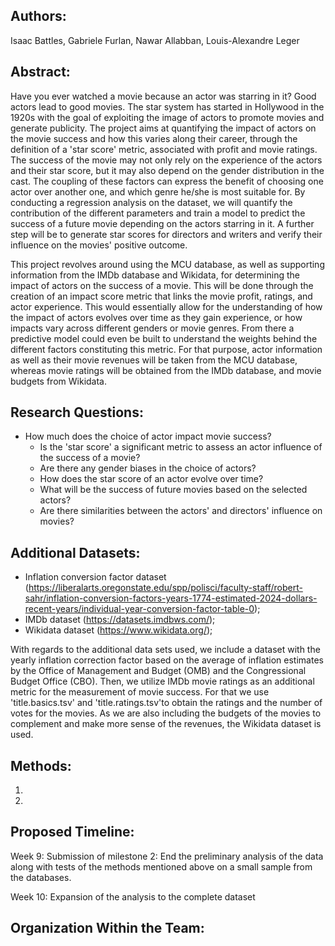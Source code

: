 ## Authors:
Isaac Battles, Gabriele Furlan, Nawar Allabban, Louis-Alexandre Leger

## Abstract:

Have you ever watched a movie because an actor was starring in it? Good actors lead to good movies. The star system has started in Hollywood in the 1920s with the goal of exploiting the image of actors to promote movies and generate publicity. The project aims at quantifying the impact of actors on the movie success and how this varies along their career, through the definition of a 'star score' metric, associated with profit and movie ratings. The success of the movie may not only rely on the experience of the actors and their star score, but it may also depend on the gender distribution in the cast. The coupling of these factors can express the benefit of choosing one actor over another one, and which genre he/she is most suitable for. By conducting a regression analysis on the dataset, we will quantify the contribution of the different parameters and train a model to predict the success of a future movie depending on the actors starring in it. A further step will be to generate star scores for directors and writers and verify their influence on the movies' positive outcome.


This project revolves around using the MCU database, as well as supporting information from the IMDb database and Wikidata, for determining the impact of actors on the success of a movie. This will be done through the creation of an impact score metric that links the movie profit, ratings, and actor experience. This would essentially allow for the understanding of how the impact of actors evolves over time as they gain experience, or how impacts vary across different genders or movie genres. From there a predictive model could even be built to understand the weights behind the different factors constituting this metric. For that purpose, actor information as well as their movie revenues will be taken from the MCU database, whereas movie ratings will be obtained from the IMDb database, and movie budgets from Wikidata.

## Research Questions:

- How much does the choice of actor impact movie success?
    - Is the 'star score' a significant metric to assess an actor influence of the success of a movie?
    - Are there any gender biases in the choice of actors?
    - How does the star score of an actor evolve over time?
    - What will be the success of future movies based on the selected actors?
    - Are there similarities between the actors' and directors' influence on movies?

## Additional Datasets:

- Inflation conversion factor dataset (https://liberalarts.oregonstate.edu/spp/polisci/faculty-staff/robert-sahr/inflation-conversion-factors-years-1774-estimated-2024-dollars-recent-years/individual-year-conversion-factor-table-0);
- IMDb dataset (https://datasets.imdbws.com/);
- Wikidata dataset (https://www.wikidata.org/);

With regards to the additional data sets used, we include a dataset with the yearly inflation correction factor based on the average of inflation estimates by the Office of Management and Budget (OMB) and the Congressional Budget Office (CBO). Then, we utilize IMDb movie ratings as an additional metric for the measurement of movie success. For that we use 'title.basics.tsv' and 'title.ratings.tsv'to obtain the ratings and the number of votes for the movies. As we are also including the budgets of the movies to complement and make more sense of the revenues, the Wikidata dataset is used.

## Methods: 

1. 

2. 

## Proposed Timeline:

Week 9: Submission of milestone 2: End the preliminary analysis of the data along with tests of the methods mentioned above on a small sample from the databases.

Week 10: Expansion of the analysis to the complete dataset

## Organization Within the Team:

